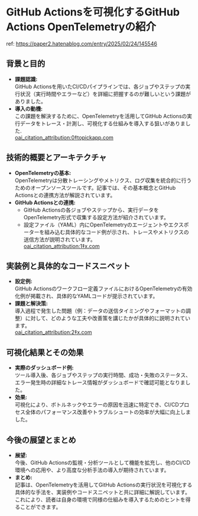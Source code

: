 # GitHub Actionsを可視化するGitHub Actions OpenTelemetryの紹介

ref: <https://paper2.hatenablog.com/entry/2025/02/24/145546>

## 背景と目的

- **課題認識:**  
  GitHub Actionsを用いたCI/CDパイプラインでは、各ジョブやステップの実行状況（実行時間やエラーなど）を詳細に把握するのが難しいという課題がありました。
- **導入の動機:**  
  この課題を解決するために、OpenTelemetryを活用してGitHub Actionsの実行データをトレース・計測し、可視化する仕組みを導入する狙いがありました.  
   [oai_citation_attribution:0‡topickapp.com](https://www.topickapp.com/archive/2025/02/25)

## 技術的概要とアーキテクチャ

- **OpenTelemetryの基本:**  
  OpenTelemetryは分散トレーシングやメトリクス、ログ収集を統合的に行うためのオープンソースツールです。記事では、その基本概念とGitHub Actionsとの連携方法が解説されています。
- **GitHub Actionsとの連携:**  
  - GitHub Actionsの各ジョブやステップから、実行データをOpenTelemetry形式で収集する設定方法が紹介されています。  
  - 設定ファイル（YAML）内にOpenTelemetryのエージェントやエクスポーターを組み込む具体的なコード例が示され、トレースやメトリクスの送信方法が説明されています。  
   [oai_citation_attribution:1‡x.com](https://x.com/ryuuu_ch/status/1894339530641334446)

## 実装例と具体的なコードスニペット

- **設定例:**  
  GitHub Actionsのワークフロー定義ファイルにおけるOpenTelemetryの有効化例が掲載され、具体的なYAMLコードが提示されています。
- **課題と解決策:**  
  導入過程で発生した問題（例：データの送信タイミングやフォーマットの調整）に対して、どのような工夫や改善策を講じたかが具体的に説明されています。  
   [oai_citation_attribution:2‡x.com](https://x.com/tkg_216/status/1893964797349073181)

## 可視化結果とその効果

- **実際のダッシュボード例:**  
  ツール導入後、各ジョブやステップの実行時間、成功・失敗のステータス、エラー発生時の詳細なトレース情報がダッシュボードで確認可能となりました。
- **効果:**  
  可視化により、ボトルネックやエラーの原因を迅速に特定でき、CI/CDプロセス全体のパフォーマンス改善やトラブルシュートの効率が大幅に向上しました。

## 今後の展望とまとめ

- **展望:**  
  今後、GitHub Actionsの監視・分析ツールとして機能を拡充し、他のCI/CD環境への応用や、より高度な分析手法の導入が期待されています。
- **まとめ:**  
  記事は、OpenTelemetryを活用してGitHub Actionsの実行状況を可視化する具体的な手法を、実装例やコードスニペットと共に詳細に解説しています。これにより、読者は自身の環境で同様の仕組みを導入するためのヒントを得ることができます。
